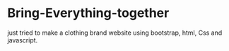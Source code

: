 # Bring-Everything-together
just tried to make a  clothing brand website using bootstrap, html, Css and javascript.

